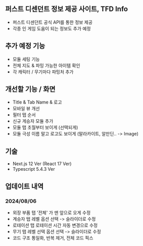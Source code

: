 ## 퍼스트 디센던트 정보 제공 사이트, TFD Info
- 퍼스트 디센던트 공식 API를 통한 정보 제공
- 각종 인 게임 도움이 되는 정보도 추가 예정

## 추가 예정 기능
- 모듈 세팅 기능
- 전체 지도 & 파밍 가능한 아이템 확인
- 각 캐릭터 / 무기마다 파밍처 추가

## 개선할 기능 / 화면
- Title & Tab Name & 로고
- 모바일 뷰 개선
- 필터 탭 순서
- 신규 게승자 모듈 추가
- 모듈 탭 초월부터 보이게 (선택되게)
- 모듈 극성 이름 말고 로고도 보이게 (말라카이트, 알만딘.. -> Image)

## 기술
- Next.js 12 Ver (React 17 Ver)
- Typescript 5.4.3 Ver

## 업데이트 내역

### 2024/08/06
- 외장 부품 탭 '전체' 가 맨 앞으로 오게 수정
- 계승자 탭 레벨 옵션 선택 -> 슬라이더로 수정
- 로테이션 탭 로테이션 시간 자동 변경으로 수정
- 무기 탭 레벨 선택 옵션 선택 -> 슬라이더로 수정
- 코드 구조 통일화, 반복 제거, 전체 코드 픽스
